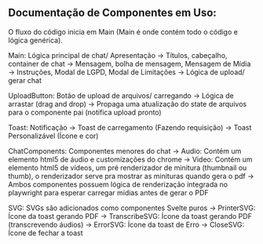 ## Documentação de Componentes em Uso:

O fluxo do código inicia em Main (Main é onde contém todo o código e lógica genérica).

Main: Lógica principal de chat/ Apresentação
    -> Títulos, cabeçalho, container de chat
    -> Mensagem, bolha de mensagem, Mensagem de Mídia
    -> Instruções, Modal de LGPD, Modal de Limitações
    -> Lógica de upload/ gerar chat

UploadButton: Botão de upload de arquivos/ carregando
    -> Lógica de arrastar (drag and drop)
    -> Propaga uma atualização do state de arquivos para o componente pai (notifica upload pronto)


Toast: Notificação
    -> Toast de carregamento (Fazendo requisição)
    -> Toast Personalizável (Ícone e cor)

ChatComponents: Componentes menores do chat
    -> Audio: Contém um elemento html5 de áudio e customizações do chrome
    -> Video: Contém um elemento html5 de vídeos, um pré renderizador de minitura (thumbnail ou thumb), o renderizador serve pra mostrar as minituras quando gera o pdf
    -> Ambos componentes possuem lógica de renderização integrada no playwright para esperar carregar mídias antes de gerar o PDF

SVG: SVGs são adicionados como componentes Svelte puros
    -> PrinterSVG: Ícone da toast gerando PDF
    -> TranscribeSVG: Ícone da toast gerando PDF (transcrevendo áudios)
    -> ErrorSVG: Ícone da toast de Erro
    -> CloseSVG: Ícone de fechar a toast



